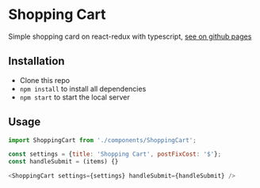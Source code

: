 # Shopping Cart
Simple shopping card on react-redux with typescript, <a href="https://tonykuznetsov.github.io/shopping-cart/">see on github pages</a>

## Installation
- Clone this repo
- `npm install` to install all dependencies
- `npm start` to start the local server

## Usage

```javascript
import ShoppingCart from './components/ShoppingCart';

const settings = {title: 'Shopping Cart', postFixCost: '$'};
const handleSubmit = (items) {}

<ShoppingCart settings={settings} handleSubmit={handleSubmit} />
```
